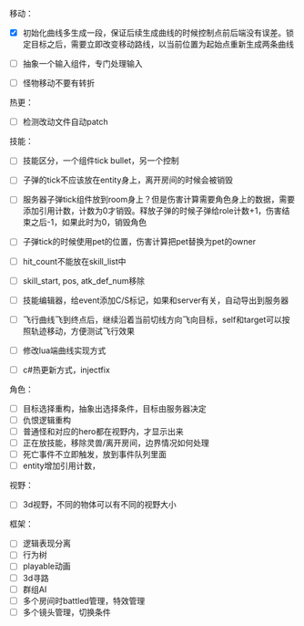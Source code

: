 移动：
- [x] 初始化曲线多生成一段，保证后续生成曲线的时候控制点前后端没有误差。锁定目标之后，需要立即改变移动路线，以当前位置为起始点重新生成两条曲线
- [ ] 抽象一个输入组件，专门处理输入
- [ ] 怪物移动不要有转折


热更：
- [ ] 检测改动文件自动patch


技能：
- [ ] 技能区分，一个组件tick bullet，另一个控制
- [ ] 子弹的tick不应该放在entity身上，离开房间的时候会被销毁
- [ ] 服务器子弹tick组件放到room身上？但是伤害计算需要角色身上的数据，需要添加引用计数，计数为0才销毁。释放子弹的时候子弹给role计数+1，伤害结束之后-1，如果此时为0，销毁角色
- [ ] 子弹tick的时候使用pet的位置，伤害计算把pet替换为pet的owner
- [ ] hit_count不能放在skill_list中
- [ ] skill_start, pos, atk_def_num移除
- [ ] 技能编辑器，给event添加C/S标记，如果和server有关，自动导出到服务器
- [ ] 飞行曲线飞到终点后，继续沿着当前切线方向飞向目标，self和target可以按照轨迹移动，方便测试飞行效果
- [ ] 修改lua端曲线实现方式
- [ ] c#热更新方式，injectfix



角色：
- [ ] 目标选择重构，抽象出选择条件，目标由服务器决定
- [ ] 仇恨逻辑重构
- [ ] 普通怪和对应的hero都在视野内，才显示出来
- [ ] 正在放技能，移除灵兽/离开房间，边界情况如何处理
- [ ] 死亡事件不立即触发，放到事件队列里面
- [ ] entity增加引用计数，

视野：
- [ ] 3d视野，不同的物体可以有不同的视野大小

框架：
- [ ] 逻辑表现分离
- [ ] 行为树
- [ ] playable动画
- [ ] 3d寻路
- [ ] 群组AI
- [ ] 多个房间时battled管理，特效管理
- [ ] 多个镜头管理，切换条件
